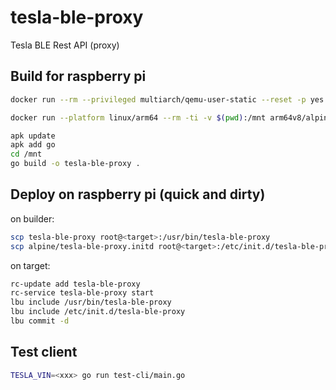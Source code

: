 # tesla-ble-proxy
Tesla BLE Rest API (proxy)

## Build for raspberry pi

```bash
docker run --rm --privileged multiarch/qemu-user-static --reset -p yes --credential yes

docker run --platform linux/arm64 --rm -ti -v $(pwd):/mnt arm64v8/alpine:3.20.1 /bin/sh

apk update
apk add go
cd /mnt
go build -o tesla-ble-proxy .
```

## Deploy on raspberry pi (quick and dirty)

on builder:
```bash
scp tesla-ble-proxy root@<target>:/usr/bin/tesla-ble-proxy
scp alpine/tesla-ble-proxy.initd root@<target>:/etc/init.d/tesla-ble-proxy
```

on target:
```bash
rc-update add tesla-ble-proxy
rc-service tesla-ble-proxy start
lbu include /usr/bin/tesla-ble-proxy
lbu include /etc/init.d/tesla-ble-proxy
lbu commit -d
```

## Test client 

```bash
TESLA_VIN=<xxx> go run test-cli/main.go
```
